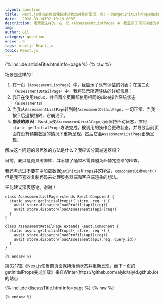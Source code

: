 ```yaml
---
layout: question
title:  Next.js使当前页面保持活动状态并重新呈现，而下一页的getInitialProps完成加载
date:   2020-03-24T02:10:26.000Z
description: 场景是这样的：在一页（AssessmentListPage）中，我显示了现有评估的列表；在第二页（AssessmentDetailPage）中，我将...
img: 
author: Gil
category: question
answer: 0
tags: reactjs React.js
topic: React.js
---
```

<div class="article-root">
  <div class="article">
    {% include articleTitle.html info=page %}
    {% raw %}
    <div class="article-content"><p><font style="vertical-align: inherit;"><font style="vertical-align: inherit;">场景是这样的：</font></font></p>

<ol>
<li><font style="vertical-align: inherit;"><font style="vertical-align: inherit;">在一页（</font></font><code>AssessmentListPage</code><font style="vertical-align: inherit;"><font style="vertical-align: inherit;">）中，我显示了现有评估的列表；</font><font style="vertical-align: inherit;">在第二页（</font></font><code>AssessmentDetailPage</code><font style="vertical-align: inherit;"><font style="vertical-align: inherit;">）中，我将显示所选评估的详细信息；</font></font></li>
<li><font style="vertical-align: inherit;"><font style="vertical-align: inherit;">我正在使用redux，并且两个页面都使用相同的slice操作系统状态（</font></font><code>assessments</code><font style="vertical-align: inherit;"><font style="vertical-align: inherit;">）</font></font></li>
<li><font style="vertical-align: inherit;"><font style="vertical-align: inherit;">当我从</font></font><code>AssessmentListPage</code><font style="vertical-align: inherit;"><font style="vertical-align: inherit;">转到时</font></font><code>AssessmentDetailPage</code><font style="vertical-align: inherit;"><font style="vertical-align: inherit;">，一切正常。</font><font style="vertical-align: inherit;">当我按下后退按钮时，它崩溃了。</font></font></li>
<li><strong><font style="vertical-align: inherit;"><font style="vertical-align: inherit;">崩溃的原因</font></font></strong><font style="vertical-align: inherit;"><font style="vertical-align: inherit;">：Next.js使</font></font><code>AssessmentDetailPage</code><font style="vertical-align: inherit;"><font style="vertical-align: inherit;">页面</font><font style="vertical-align: inherit;">保持</font><font style="vertical-align: inherit;">活动状态，直到</font></font><code>static getInitialProps</code><font style="vertical-align: inherit;"><font style="vertical-align: inherit;">方法完成。</font><font style="vertical-align: inherit;">被调用的操作会更改状态，并导致当前页面在没有预期数据的情况下重新呈现。</font><font style="vertical-align: inherit;">然后它会</font></font><code>AssessmentListPage</code><font style="vertical-align: inherit;"><font style="vertical-align: inherit;">正确</font><font style="vertical-align: inherit;">呈现</font><font style="vertical-align: inherit;">。</font></font></li>
</ol>

<p><font style="vertical-align: inherit;"><font style="vertical-align: inherit;">解决这个问题的最优雅的方法是什么？</font><font style="vertical-align: inherit;">我应该分离减速器吗？</font></font></p>

<p><font style="vertical-align: inherit;"><font style="vertical-align: inherit;">目前，我只是更具防御性，并添加了通常不需要避免此特定崩溃的检查。</font></font></p>

<p><font style="vertical-align: inherit;"><font style="vertical-align: inherit;">我还考虑过不要在中加载数据</font></font><code>getInitialProps</code><font style="vertical-align: inherit;"><font style="vertical-align: inherit;">并这样做，</font></font><code>componentDidMount()</code><font style="vertical-align: inherit;"><font style="vertical-align: inherit;">但是我不喜欢复制代码来处理服务器端和客户端渲染的想法。</font></font></p>

<p><font style="vertical-align: inherit;"><font style="vertical-align: inherit;">任何建议深表感谢。</font><font style="vertical-align: inherit;">谢谢！</font></font></p>

<pre><code>class AssessmentListPage extends React.Component {<font></font>
  static async getInitialProps({ store, req }) {<font></font>
    await store.dispatch(loadProfile(api)(req))<font></font>
    await store.dispatch(loadAssessments(api)(req))<font></font>
  }<font></font>
}<font></font>
<font></font>
class AssessmentDetailPage extends React.Component {<font></font>
  static async getInitialProps({ store, req }) {<font></font>
    await store.dispatch(loadProfile(api)(req))<font></font>
    await store.dispatch(loadAssessment(api)(req, query.id))<font></font>
  }<font></font>
}<font></font>
</code></pre></div>
    {% endraw %}
  </div>
  <p class="winter_mark">第3217篇《Next.js使当前页面保持活动状态并重新呈现，而下一页的getInitialProps完成加载》来自Winter(https://github.com/aiyld/aiyld.github.io)的站点</p>
  <div class="discuss-wrapper">
    {% include discussTitle.html info=page %}
    {% raw %}
    
    {% endraw %}
  </div>
<div>
